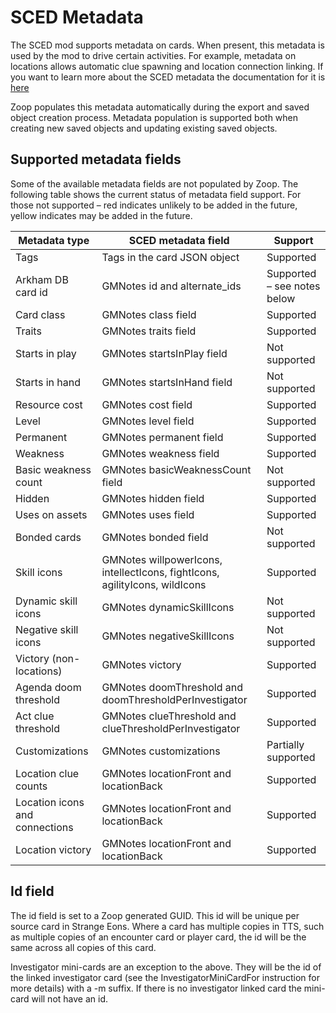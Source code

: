 # SCED Metadata

The SCED mod supports metadata on cards. When present, this metadata is used by the mod to drive certain activities. For example, metadata on locations allows automatic clue spawning and location connection linking. If you want to learn more about the SCED metadata the documentation for it is [here](https://github.com/argonui/SCED/wiki/Metadata)

Zoop populates this metadata automatically during the export and saved object creation process. Metadata population is supported both when creating new saved objects and updating existing saved objects.

## Supported metadata fields

Some of the available metadata fields are not populated by Zoop. The following table shows the current status of metadata field support. For those not supported – red indicates unlikely to be added in the future, yellow indicates may be added in the future.

| Metadata type | SCED metadata field | Support |
| ----- | ------ | ----- |
| Tags | Tags in the card JSON object | Supported |
| Arkham DB card id | GMNotes id and alternate_ids | Supported – see notes below |
| Card class | GMNotes class field | Supported |
| Traits | GMNotes traits field | Supported |
| Starts in play | GMNotes startsInPlay field | Not supported |
| Starts in hand | GMNotes startsInHand field | Not supported |
| Resource cost | GMNotes cost field | Supported |
| Level	| GMNotes level field | Supported |
| Permanent | GMNotes permanent field | Supported |
| Weakness | GMNotes weakness field | Supported |
| Basic weakness count | GMNotes basicWeaknessCount field | Not supported |
| Hidden | GMNotes hidden field | Supported |
| Uses on assets | GMNotes uses field | Supported |
| Bonded cards | GMNotes bonded field | Not supported |
| Skill icons | GMNotes willpowerIcons, intellectIcons, fightIcons, agilityIcons, wildIcons | Supported |
| Dynamic skill icons | GMNotes dynamicSkillIcons | Not supported |
| Negative skill icons | GMNotes negativeSkillIcons | Not supported |
| Victory (non-locations) | GMNotes victory | Supported |
| Agenda doom threshold | GMNotes doomThreshold and doomThresholdPerInvestigator | Supported |
| Act clue threshold | GMNotes clueThreshold and clueThresholdPerInvestigator | Supported |
| Customizations | GMNotes customizations | Partially supported |
| Location clue counts | GMNotes locationFront and locationBack | Supported |
| Location icons and connections | GMNotes locationFront and locationBack | Supported |
| Location victory | GMNotes locationFront and locationBack | Supported |

## Id field

The id field is set to a Zoop generated GUID. This id will be unique per source card in Strange Eons. Where a card has multiple copies in TTS, such as multiple copies of an encounter card or player card, the id will be the same across all copies of this card.

Investigator mini-cards are an exception to the above. They will be the id of the linked investigator card (see the InvestigatorMiniCardFor instruction for more details) with a -m suffix. If there is no investigator linked card the mini-card will not have an id.
